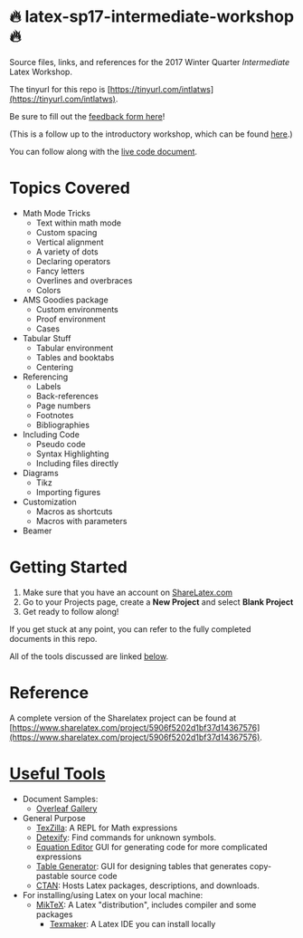 # :fire: latex-sp17-intermediate-workshop :fire:
Source files, links, and references for the 2017 Winter Quarter *Intermediate* Latex Workshop. 

The tinyurl for this repo is [https://tinyurl.com/intlatws](https://tinyurl.com/intlatws).

Be sure to fill out the [feedback form here](https://docs.google.com/forms/d/e/1FAIpQLSc_XhSBlver1KE2i_TZCUWEyyia5XNJcE67r79EBnEcmXmiPw/viewform)!

(This is a follow up to the introductory workshop, which can be found [here](https://github.com/UCSD-SUMS/latex-sp17-intro-workshop).)

You can follow along with the [live code document](https://www.sharelatex.com/project/590cfdc6d50983d3138d86d5).

# Topics Covered

* Math Mode Tricks
  * Text within math mode
  * Custom spacing
  * Vertical alignment
  * A variety of dots
  * Declaring operators
  * Fancy letters
  * Overlines and overbraces
  * Colors
* AMS Goodies package
  * Custom environments
  * Proof environment
  * Cases
* Tabular Stuff
  * Tabular environment
  * Tables and booktabs
  * Centering
* Referencing
  * Labels
  * Back-references
  * Page numbers
  * Footnotes
  * Bibliographies
* Including Code
  * Pseudo code
  * Syntax Highlighting
  * Including files directly
* Diagrams
  * Tikz
  * Importing figures
* Customization
  * Macros as shortcuts
  * Macros with parameters
* Beamer

# Getting Started

1. Make sure that you have an account on [ShareLatex.com](https://www.sharelatex.com)
2. Go to your Projects page, create a **New Project** and select **Blank Project**
3. Get ready to follow along!

If you get stuck at any point, you can refer to the fully completed documents in this repo.

All of the tools discussed are linked [below](#useful-tools).



# Reference

A complete version of the Sharelatex project can be found at [https://www.sharelatex.com/project/5906f5202d1bf37d14367576](https://www.sharelatex.com/project/5906f5202d1bf37d14367576).

# [Useful Tools](#useful-tools)
* Document Samples:
  * [Overleaf Gallery](https://www.overleaf.com/gallery)
* General Purpose
  * [TexZilla](https://fred-wang.github.io/TeXZilla/): A REPL for Math expressions
  * [Detexify](http://detexify.kirelabs.org/classify.html): Find commands for unknown symbols.
  * [Equation Editor](https://www.codecogs.com/latex/eqneditor.php) GUI for generating code for more complicated expressions
  * [Table Generator](http://www.tablesgenerator.com/): GUI for designing tables that generates copy-pastable source code
  * [CTAN](https://www.ctan.org/pkg): Hosts Latex packages, descriptions, and downloads.
* For installing/using Latex on your local machine:
  * [MikTeX](https://miktex.org/): A Latex "distribution", includes compiler and some packages
    * [Texmaker](http://www.xm1math.net/texmaker/): A Latex IDE you can install locally
